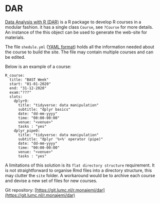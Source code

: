 # DAR

[Data Analysis with R (DAR)](https://git.lumc.nl/r.monajemi/dar) is a R package to develop R courses in a modular fashion. it has a single class `Course`, see  `?Course` for more details. An instance of the this object can be used to generate the web-site for materials. 

The file `shedule.yml` ([YAML format](https://en.wikipedia.org/wiki/YAML)) holds all the information needed about the course to build the site. The file may contain multiple courses and can be edited.

Below is an example of a course: 

```code
R_course:
  title: "BAST Week"
  start: "01-01-2020"   
  end: "31-12-2020"
  exam:"???"
  slots:
    dplyr0:
      title: "tidyverse: data manipulation" 
      subtitle: "dplyr basics"
      date: "dd-mm-yyyy"
      time: "00:00-00:00"
      venue: "<venue>"
      tasks : "yes"      
    dplyr_pipe0:
      title: "tidyverse: data manipulation"
      subtitle: "dplyr '%>%' operator (pipe)"
      date: "dd-mm-yyyy"
      time: "00:00-00:00"
      venue: "<venue>"
      tasks : "yes"  
```


A limitations of this solution is its `flat directory structure` requirement. It is not straightforward to organise Rmd files into a directory structure, this may clutter the `site` folder. A workaround would be to archive each course and devise a new set of files for new courses. 

Git repository: [https://git.lumc.nl/r.monajemi/dar](https://git.lumc.nl/r.monajemi/dar)







